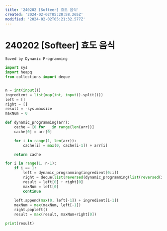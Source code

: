 ```yaml
---
title: '240202 [Softeer] 효도 음식'
created: '2024-02-02T05:20:58.265Z'
modified: '2024-02-02T05:21:32.577Z'
---
```


# 240202 [Softeer] 효도 음식
``` Soved by Dynamic Programming ```

```python
import sys
import heapq
from collections import deque


n = int(input())
ingredient = list(map(int, input().split()))
left = []
right = []
result = -sys.maxsize
maxNum = 0

def dynamic_programming(arr):
    cache = [0 for _ in range(len(arr))]
    cache[0] = arr[0]

    for i in range(1, len(arr)):
        cache[i] = max(0, cache[i-1]) + arr[i]

    return cache

for i in range(1, n-1):
    if i == 1:
        left = dynamic_programming(ingredient[0:i])
        right = deque(list(reversed(dynamic_programming(list(reversed(ingredient[i+1:n]))))))
        result = left[0] + right[0]
        maxNum = left[0]
        continue
        
    left.append(max(0, left[-1]) + ingredient[i-1])
    maxNum = max(maxNum, left[-1])
    right.popleft()
    result = max(result, maxNum+right[0])

print(result)

```
